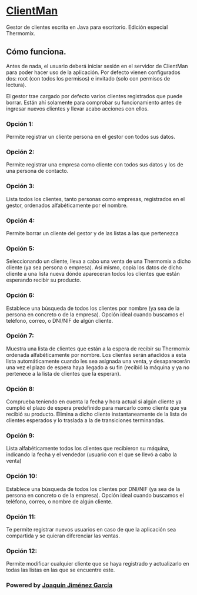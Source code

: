 # [ClientMan](http://jojigarcia.me/ClientMan/HTML)
Gestor de clientes escrita en Java para escritorio. Edición especial Thermomix.

## Cómo funciona.
Antes de nada, el usuario deberá iniciar sesión en el servidor de ClientMan para poder hacer uso de la aplicación. Por defecto vienen configurados dos: root (con todos los permisos) e invitado (solo con permisos de lectura).

El gestor trae cargado por defecto varios clientes registrados que puede borrar. Están ahí solamente para comprobar su funcionamiento antes de ingresar nuevos clientes y llevar acabo acciones con ellos.

### Opción 1: 
Permite registrar un cliente persona en el gestor con todos sus datos.
### Opción 2:
Permite registrar una empresa como cliente con todos sus datos y los de una persona de contacto.
### Opción 3: 
Lista todos los clientes, tanto personas como empresas, registrados en el gestor, ordenados alfabéticamente por el nombre.
### Opción 4: 
Permite borrar un cliente del gestor y de las listas a las que pertenezca
### Opción 5:
Seleccionando un cliente, lleva a cabo una venta de una Thermomix a dicho cliente (ya sea persona o empresa). Así mismo, copia los datos de dicho cliente a una lista nueva dónde apareceran todos los clientes que están esperando recibir su producto.
### Opción 6:
Establece una búsqueda de todos los clientes por nombre (ya sea de la persona en concreto o de la empresa). Opción ideal cuando buscamos el teléfono, correo, o DNI/NIF de algún cliente.
### Opción 7:
Muestra una lista de clientes que están a la espera de recibir su Thermomix ordenada alfabéticamente por nombre. Los clientes serán añadidos a esta lista automáticamente cuando les sea asignada una venta, y desaparecerán una vez el plazo de espera haya llegado a su fin (recibió la máquina y ya no pertenece a la lista de clientes que la esperan).
### Opción 8:
Comprueba teniendo en cuenta la fecha y hora actual si algún cliente ya cumplió el plazo de espera predefinido para marcarlo como cliente que ya recibió su producto. Elimina a dicho cliente instantaneamente de la lista de clientes esperados y lo traslada a la de transiciones terminandas.
### Opción 9:
Lista alfabéticamente todos los clientes que recibieron su máquina, indicando la fecha y el vendedor (usuario con el que se llevó a cabo la venta)
### Opción 10: 
Establece una búsqueda de todos los clientes por DNI/NIF (ya sea de la persona en concreto o de la empresa). Opción ideal cuando buscamos el teléfono, correo, o nombre de algún cliente.
### Opción 11:
Te permite registrar nuevos usuarios en caso de que la aplicación sea compartida y se quieran diferenciar las ventas. 
### Opción 12:
Permite modificar cualquier cliente que se haya registrado y actualizarlo en todas las listas en las que se encuentre este.
### Powered by [Joaquín Jiménez García](http://jojigarcia.me)
